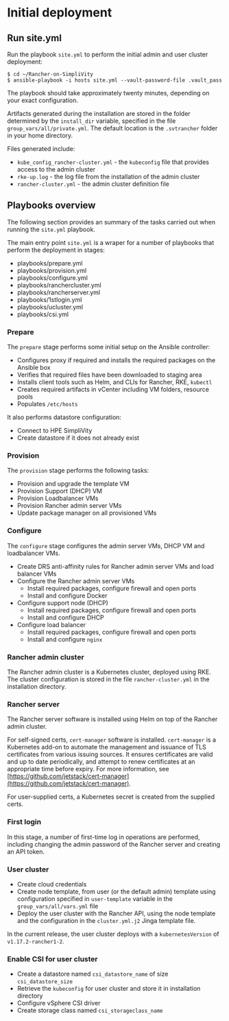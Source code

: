 # Initial deployment

## Run site.yml

Run the
playbook `site.yml` to perform the initial admin and user cluster deployment:

```
$ cd ~/Rancher-on-SimpliVity
$ ansible-playbook -i hosts site.yml --vault-password-file .vault_pass
```

The playbook should take approximately twenty minutes, depending on your exact configuration.


Artifacts
generated during the installation are stored in the folder determined by the `install_dir` variable, specified in the
file `group_vars/all/private.yml`. The default location is the `.svtrancher` folder in your home directory.

Files generated include:

- `kube_config_rancher-cluster.yml` - the `kubeconfig` file that provides access to the admin cluster
- `rke-up.log` - the log file from the installation of the admin cluster
- `rancher-cluster.yml` - the admin cluster definition file




## Playbooks overview

The following section
provides an summary of the tasks carried out when running the `site.yml` playbook.


The main entry point `site.yml` is a wraper for a number of playbooks that perform the deployment in stages:

- playbooks/prepare.yml
- playbooks/provision.yml
- playbooks/configure.yml
- playbooks/ranchercluster.yml
- playbooks/rancherserver.yml
- playbooks/1stlogin.yml
- playbooks/ucluster.yml
- playbooks/csi.yml

### Prepare

The `prepare` stage performs some initial setup on the Ansible controller:

- Configures proxy if required and installs the required packages on the Ansible box
- Verifies that required files have been downloaded to staging area
- Installs client tools such as Helm, and CLIs for Rancher, RKE, `kubectl`
- Creates required artifacts in vCenter including VM folders, resource pools
- Populates `/etc/hosts`

It also performs datastore configuration:

- Connect to HPE SimpliVity 
- Create datastore if it does not already exist

### Provision

The `provision` stage performs the following tasks:

- Provision and upgrade the template VM
- Provision Support (DHCP) VM
- Provision Loadbalancer VMs
- Provision Rancher admin server VMs
- Update package manager on all provisioned VMs

### Configure

The `configure` stage configures the admin server VMs, DHCP VM and loadbalancer VMs. 

- Create DRS anti-affinity rules for Rancher admin server VMs and load balancer VMs
- Configure the Rancher admin server VMs
  - Install required packages, configure firewall and open ports
  - Install and configure Docker
- Configure support node (DHCP)
  - Install required packages, configure firewall and open ports
  - Install and configure DHCP
- Configure load balancer
  - Install required packages, configure firewall and open ports
  - Install and configure `nginx`


### Rancher admin cluster

The Rancher admin cluster is a Kubernetes cluster, deployed using RKE. The cluster configuration is stored in the file
`rancher-cluster.yml` in the installation directory.


### Rancher server

The Rancher server software is installed using Helm on top of the Rancher admin cluster.

For self-signed certs, `cert-manager` software is installed.  `cert-manager` is a Kubernetes add-on to automate the
management and issuance of TLS certificates from various issuing sources. It ensures certificates are valid and
up to date periodically, and attempt to renew certificates at an appropriate time before expiry.
For more information, see
[https://github.com/jetstack/cert-manager](https://github.com/jetstack/cert-manager).

For user-supplied certs, a Kubernetes secret is created from the supplied certs.

### First login

In this stage, a number of first-time log in operations are performed, including changing the admin password of the Rancher server and creating an API token.


### User cluster

- Create cloud credentials
- Create node template, from user (or the default admin) template using configuration specified in `user-template` variable in the `group_vars/all/vars.yml` file
- Deploy the user cluster with the Rancher API, using the node template and the configuration in the `cluster.yml.j2` Jinga template file.

In the current release, the user cluster deploys with a `kubernetesVersion` of  `v1.17.2-rancher1-2`.


### Enable CSI for user cluster

- Create a datastore named `csi_datastore_name` of size `csi_datastore_size`
- Retrieve the `kubeconfig` for user cluster and store it in installation directory
- Configure vSphere CSI driver
- Create storage class named `csi_storageclass_name`


